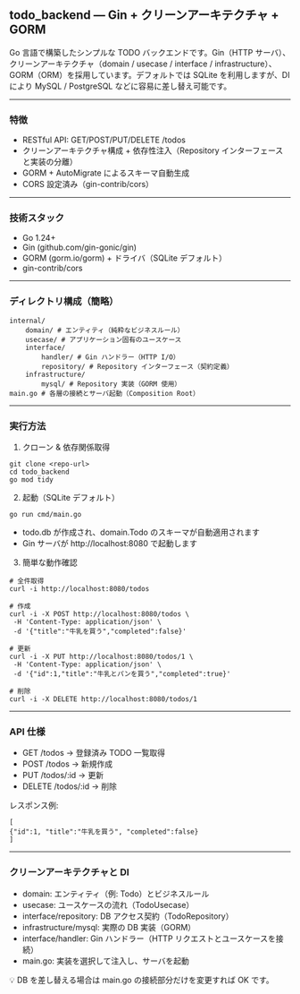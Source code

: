 ## todo_backend — Gin + クリーンアーキテクチャ + GORM

Go 言語で構築したシンプルな TODO バックエンドです。Gin（HTTP サーバ）、クリーンアーキテクチャ（domain / usecase / interface / infrastructure）、GORM（ORM）を採用しています。デフォルトでは SQLite を利用しますが、DI により MySQL / PostgreSQL などに容易に差し替え可能です。

---

### 特徴

- RESTful API: GET/POST/PUT/DELETE /todos
- クリーンアーキテクチャ構成 + 依存性注入（Repository インターフェースと実装の分離）
- GORM + AutoMigrate によるスキーマ自動生成
- CORS 設定済み（gin-contrib/cors）

---

### 技術スタック

- Go 1.24+
- Gin (github.com/gin-gonic/gin)
- GORM (gorm.io/gorm) + ドライバ（SQLite デフォルト）
- gin-contrib/cors

---

### ディレクトリ構成（簡略）

```
internal/
    domain/ # エンティティ（純粋なビジネスルール）
    usecase/ # アプリケーション固有のユースケース
    interface/
        handler/ # Gin ハンドラー（HTTP I/O）
        repository/ # Repository インターフェース（契約定義）
    infrastructure/
        mysql/ # Repository 実装（GORM 使用）
main.go # 各層の接続とサーバ起動（Composition Root）
```

---

### 実行方法

1. クローン & 依存関係取得

```
git clone <repo-url>
cd todo_backend
go mod tidy
```

2. 起動（SQLite デフォルト）

```
go run cmd/main.go
```

- todo.db が作成され、domain.Todo のスキーマが自動適用されます
- Gin サーバが http://localhost:8080 で起動します

3. 簡単な動作確認

```
# 全件取得
curl -i http://localhost:8080/todos

# 作成
curl -i -X POST http://localhost:8080/todos \
 -H 'Content-Type: application/json' \
 -d '{"title":"牛乳を買う","completed":false}'

# 更新
curl -i -X PUT http://localhost:8080/todos/1 \
 -H 'Content-Type: application/json' \
 -d '{"id":1,"title":"牛乳とパンを買う","completed":true}'

# 削除
curl -i -X DELETE http://localhost:8080/todos/1
```

---

### API 仕様

- GET /todos → 登録済み TODO 一覧取得
- POST /todos → 新規作成
- PUT /todos/:id → 更新
- DELETE /todos/:id → 削除

レスポンス例:

```
[
{"id":1, "title":"牛乳を買う", "completed":false}
]
```

---

### クリーンアーキテクチャと DI

- domain: エンティティ（例: Todo）とビジネスルール
- usecase: ユースケースの流れ（TodoUsecase）
- interface/repository: DB アクセス契約（TodoRepository）
- infrastructure/mysql: 実際の DB 実装（GORM）
- interface/handler: Gin ハンドラー（HTTP リクエストとユースケースを接続）
- main.go: 実装を選択して注入し、サーバを起動

💡 DB を差し替える場合は main.go の接続部分だけを変更すれば OK です。

